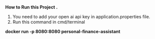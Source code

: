**How to Run this Project .**

1. You need to add your open ai api key in application.properties file.
2. Run this command in cmd/terminal 

**docker run -p 8080:8080 personal-finance-assistant**

